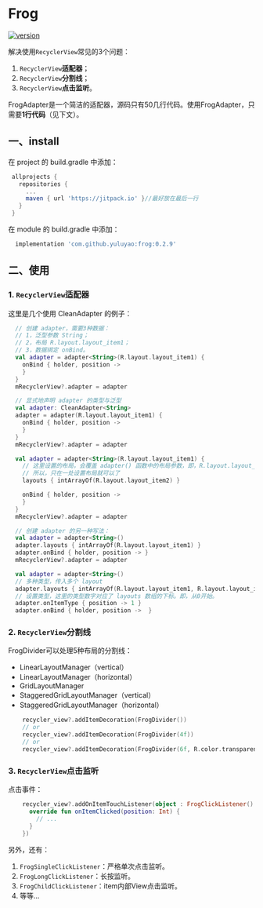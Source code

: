 # Frog
[![version](https://jitpack.io/v/yuluyao/frog.svg)](https://jitpack.io/#yuluyao/frog)

解决使用`RecyclerView`常见的3个问题：

1. `RecyclerView`**适配器**；
2. `RecyclerView`**分割线**；
3. `RecyclerView`**点击监听**。

FrogAdapter是一个简洁的适配器，源码只有50几行代码。使用FrogAdapter，只需要**1行代码**（见下文）。

## 一、install
在 project 的 build.gradle 中添加：
```Groovy
 allprojects {
   repositories {
     ...
     maven { url 'https://jitpack.io' }//最好放在最后一行
   }
 }
```
在 module 的 build.gradle 中添加：
```Groovy
  implementation 'com.github.yuluyao:frog:0.2.9'

```

## 二、使用

### 1. `RecyclerView`适配器

这里是几个使用 CleanAdapter 的例子：

```Kotlin
  // 创建 adapter，需要3种数据：
  // 1，泛型参数 String；
  // 2，布局 R.layout.layout_item1；
  // 3，数据绑定 onBind。
  val adapter = adapter<String>(R.layout.layout_item1) {
    onBind { holder, position ->
    }
  }
  mRecyclerView?.adapter = adapter
```

```Kotlin
  // 显式地声明 adapter 的类型与泛型
  val adapter: CleanAdapter<String>
  adapter = adapter(R.layout.layout_item1) {
    onBind { holder, position ->
    }
  }
  mRecyclerView?.adapter = adapter
```

```Kotlin
  val adapter = adapter<String>(R.layout.layout_item1) {
    // 这里设置的布局，会覆盖 adapter() 函数中的布局参数，即，R.layout.layout_item1无效，最终布局是 R.layout.layout_item2
    // 所以，只在一处设置布局就可以了
    layouts { intArrayOf(R.layout.layout_item2) }

    onBind { holder, position ->
    }
  }
  mRecyclerView?.adapter = adapter
```

```Kotlin
  // 创建 adapter 的另一种写法：
  val adapter = adapter<String>()
  adapter.layouts { intArrayOf(R.layout.layout_item1) }
  adapter.onBind { holder, position -> }
  mRecyclerView?.adapter = adapter
```

```Kotlin
  val adapter = adapter<String>()
  // 多种类型，传入多个 layout
  adapter.layouts { intArrayOf(R.layout.layout_item1, R.layout.layout_item2) }
  // 设置类型，这里的类型数字对应了 layouts 数组的下标。即，从0开始。
  adapter.onItemType { position -> 1 }
  adapter.onBind { holder, position ->  }
```

### 2. `RecyclerView`分割线

FrogDivider可以处理5种布局的分割线：

- LinearLayoutManager（vertical）
- LinearLayoutManager（horizontal）
- GridLayoutManager
- StaggeredGridLayoutManager（vertical）
- StaggeredGridLayoutManager（horizontal）

```Kotlin
    recycler_view?.addItemDecoration(FrogDivider())
    // or
    recycler_view?.addItemDecoration(FrogDivider(4f))
    // or
    recycler_view?.addItemDecoration(FrogDivider(6f, R.color.transparent))
```

### 3. `RecyclerView`点击监听

点击事件：
```Kotlin
    recycler_view?.addOnItemTouchListener(object : FrogClickListener() {
      override fun onItemClicked(position: Int) {
        // ...
      }
    })
```

另外，还有：

1. `FrogSingleClickListener`：严格单次点击监听。
2. `FrogLongClickListener`：长按监听。
3. `FrogChildClickListener`：item内部View点击监听。
4. 等等...